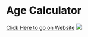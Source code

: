 <h1>Age Calculator</h1>
<a href="https://sanketvyadav.github.io/age_calculator/">Click Here to go on Website</a>

<img src="https://imgur.com/a/ttXkTBz">
